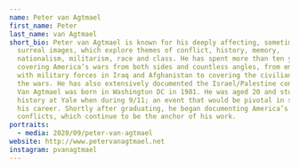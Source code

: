 ```yaml
---
name: Peter van Agtmael
first_name: Peter
last_name: van Agtmael
short_bio: Peter van Agtmael is known for his deeply affecting, sometimes
  surreal images, which explore themes of conflict, history, memory,
  nationalism, militarism, race and class. He has spent more than ten years
  covering America’s wars from both sides and countless angles, from embedding
  with military forces in Iraq and Afghanistan to covering the civilian cost of
  the wars. He has also extensively documented the Israel/Palestine conflict.
  Van Agtmael was born in Washington DC in 1981. He was aged 20 and studying
  history at Yale when during 9/11; an event that would be pivotal in shaping
  his career. Shortly after graduating, he began documenting America’s
  conflicts, which continue to be the anchor of his work.
portraits:
  - media: 2020/09/peter-van-agtmael
website: http://www.petervanagtmael.net
instagram: pvanagtmael
---
```

